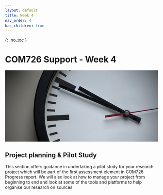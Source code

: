 ```yaml
---
layout: default
title: Week 4
nav_order: 4
has_children: true
---
```

{: .no_toc }

# COM726 Support - Week 4
![Clock](../img/pexels-photo-280264.jpg)

## Project planning & Pilot Study

This section offers guidance in undertaking a pilot study for your research project which will be part of the first assessment element in COM726 Progress report. 
We will also look at how to manage your project from beginning to end and look at some of the tools and platforms to help organise our research on sources





